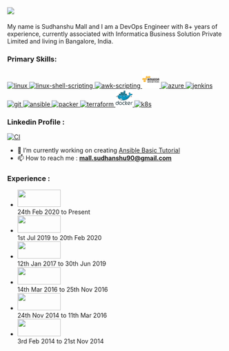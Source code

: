 ### <img src="https://media0.giphy.com/media/UqGhQEXe4J4ghTTCEi/200w.gif?cid=82a1493bm1nunak9bfgtfs07ajlw1r2ht7igk341972vwrus&rid=200w.gif&ct=g" width="30px">

My name is Sudhanshu Mall and I am a DevOps Engineer with 8+ years of experience, currently associated with Informatica Business Solution Private Limited and living in Bangalore, India.

<h3 align="left">Primary Skills:</h3>

<p align="left"> <a href="https://www.linux.com/what-is-linux/" target="_blank"> <img src="https://img.icons8.com/color/344/linux--v1.png" alt="linux" width="40" height="40"/> 
 <a href="https://www.shellscript.sh/" target="_blank"> <img src="https://5.imimg.com/data5/FN/OG/TG/SELLER-65376189/linux-bash-shell-scripting-courses-500x500.jpg" alt="linux-shell-scripting" width="40" height="40"/> <a href="https://www.shellscript.sh/" target="_blank"> <img src="https://upload.wikimedia.org/wikipedia/commons/thumb/f/fb/Oxygen480-mimetypes-application-x-awk.svg/1200px-Oxygen480-mimetypes-application-x-awk.svg.png" alt="awk-scripting" width="40" height="40"/> <a href="https://www.tutorialspoint.com/awk/index.htm" target="_blank"> <img src="https://raw.githubusercontent.com/devicons/devicon/master/icons/amazonwebservices/amazonwebservices-original-wordmark.svg" alt="aws" width="40" height="40"/> <a href="https://azure.microsoft.com" target="_blank"> <img src="https://images.contentstack.io/v3/assets/blt16c0140c7f5d6602/bltd8a45cf412b39bfd/6129e5bce3b53d70f49fe313/microsoft-azure.svg" alt="azure" width="40" height="40"/> <a href="https://www.jenkins.io" target="_blank"> <img src="https://miro.medium.com/max/1400/1*LOFbTP2SxXcFpM_qTsUSuw.png" alt="jenkins" width="40" height="40"/> </a>  <a href="https://github.com/sudhanshumall" target="_blank"> <img src="https://www.klaasnienhuis.nl/wp/wp-content/uploads/2014/01/Git-Logo-2Color-770x321.jpg" alt="git" width="40" height="40"/> </a> <a href="https://github.com/sudhanshumall/Ansible-Basic-Tutorial" target="_blank"> <img src="https://www.freecodecamp.org/news/content/images/2021/09/ansble.png" alt="ansible" width="40" height="40"/> <a href="https://www.packer.io/" target="_blank"> <img src="https://www.packer.io/img/og-image.png" alt="packer" width="40" height="40"/> </a> <a href="https://www.terraform.io/" target="_blank"> <img src="https://s3-ap-southeast-2.amazonaws.com/content-prod-529546285894/2020/03/tf.png" alt="terraform" width="40" height="40"/> <a href="https://www.docker.com/" target="_blank"> <img src="https://raw.githubusercontent.com/devicons/devicon/master/icons/docker/docker-original-wordmark.svg" alt="docker" width="40" height="40"/> </a> <a href="https://kubernetes.io" target="_blank"> <img src="https://www.loginradius.com/blog/async/static/c0eaad61b9cb15dfe35f7a6d2d0f665a/03979/image3.png" alt="k8s" width="40" height="40"/> </a> </p>

### Linkedin Profile :

[![CI](https://img.shields.io/badge/LinkedIn-0077B5?style=for-the-badge&logo=linkedin&logoColor=white)](https://www.linkedin.com/in/sudhanshumall/)

- 🔭 I’m currently working on creating <a href="https://github.com/sudhanshumall/Ansible-Basic-Tutorial">Ansible Basic Tutorial</a>
- 📫 How to reach me : **mall.sudhanshu90@gmail.com**
<!---
- 🌱 I’m currently learning ...
- 👯 I’m looking to collaborate on ...
- 🤔 I’m looking for help with ...
- 💬 Ask me about ...
- 😄 Pronouns: ...
- ⚡ Fun fact: ...
  --->

### Experience :

- <a href="https://www.informatica.com/in/" target="_blank"> <img src="https://www.informatica.com/content/dam/informatica-com/en/images/misc/infa-social-share-2022.png" width="100" height="40"> </a> <br>
  24th Feb 2020 to Present
- <a href="https://sterlingandwilson.com/" target="_blank"> <img src="https://www.pv-magazine-india.com/wp-content/uploads/sites/8/2021/11/sterling-1200x569.png" width="100" height="40"> </a> <br>
  1st Jul 2019 to 20th Feb 2020
- <a href="https://kagamierp.com/" target="_blank"> <img src="https://i0.wp.com/kagamierp.com/wp-content/uploads/2021/11/Kagami_Logo-original.png?fit=1024%2C500" width="100" height="40"> </a> <br>
  12th Jan 2017 to 30th Jun 2019
- <a href="https://www.blackbuck.com/" target="_blank"> <img src="https://encrypted-tbn0.gstatic.com/images?q=tbn:ANd9GcRlQ0VxbDJS1j_16XdLDMMgPT1IuSBY0Oggeg&usqp=CAU" width="100" height="40"> </a> <br>
  14th Mar 2016 to 25th Nov 2016
- <a href="https://www.flipkart.com/" target="_blank"> <img src="https://www.bitrefill.com/content/cn/b_rgb%3AFFFFFF%2Cc_pad%2Ch_600%2Cw_1200/v1553602667/flipkart.jpg" width="100" height="40"> </a> <br>
  24th Nov 2014 to 11th Mar 2016
- <a href="https://www.justdial.com/" target="_blank"> <img src="https://upload.wikimedia.org/wikipedia/commons/9/93/Justdial_logo.png" width="100" height="40"> </a> <br>
  3rd Feb 2014 to 21st Nov 2014
